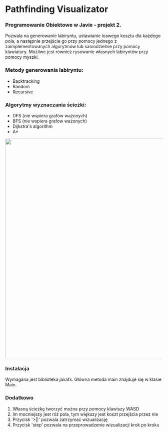 # Pathfinding Visualizator
### Programowanie Obiektowe w Javie - projekt 2.

Pozwala na generowanie labiryntu, ustawianie loswego kosztu dla każdego pola, a następnie przejście go przy pomocy jednego z zaimplementowanych algorytmów lub samodzielnie przy pomocy klawiatury. Możliwe jest również rysowanie własnych labiryntów przy pomocy myszki. 

### Metody generowania labiryntu:  
- Backtracking
- Random
- Recursive

### Algorytmy wyznaczania ścieżki: 
- DFS (nie wspiera grafów ważonych)
- BFS (nie wspiera grafow ważonych)
- Dijkstra's algorithm
- A*

<img src="https://user-images.githubusercontent.com/59033082/151274120-0415bbbb-fc27-4f27-9ed5-8d5ec5ba271b.png" width="700">

### Instalacja
Wymagana jest biblioteka javafx. 
Główna metoda main znajduje się w klasie Main.


### Dodatkowo
1) Własną ścieżkę tworzyć można przy pomocy klawiszy WASD
2) Im mocniejszy jest róż pola, tym większy jest koszt przejścia przez nie
3) Przycisk '>||' pozwala zatrzymać wizualizację
4) Przycisk 'step' pozwala na przeprowadzenie wizualizacji krok po kroku
